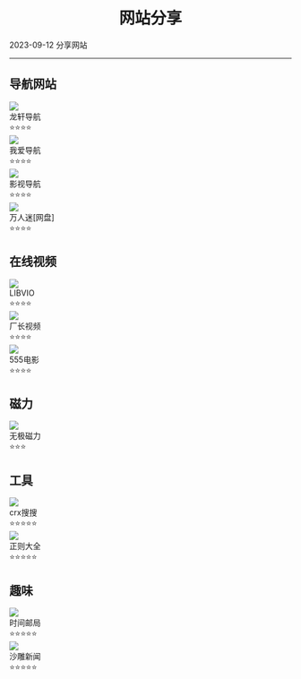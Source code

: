# <div align="center">网站分享</div>
  <span id='date'>2023-09-12</span>
  <span class='key-tag'>分享</span><span class='key-tag'>网站</span>
  - - -
  

## 导航网站
<div class='share-web'>
<div class='web-item item' to='http://ilxdh.com/'>
      <img class='web-img' src='http://ilxdh.com/favicon.ico'/>
        <div class='web-detail mg-l-1'>
        <a target='_blank'>龙轩导航</a>
        <div>⭐⭐⭐⭐</div>
      </div>
    </div>
<div class='web-item item' to='https://www.widiz.com/'>
      <img class='web-img' src='https://www.widiz.com/favicon.ico'/>
        <div class='web-detail mg-l-1'>
        <a target='_blank'>我爱导航</a>
        <div>⭐⭐⭐⭐</div>
      </div>
    </div>
<div class='web-item item' to='https://ys.urlsdh.com/'>
      <img class='web-img' src='https://ys.urlsdh.com/favicon.ico'/>
        <div class='web-detail mg-l-1'>
        <a target='_blank'>影视导航</a>
        <div>⭐⭐⭐⭐</div>
      </div>
    </div>
<div class='web-item item' to='https://www.wanrenmi8.com/cn/index.html'>
      <img class='web-img' src='https://www.wanrenmi8.com/assets/images/1.png'/>
        <div class='web-detail mg-l-1'>
        <a target='_blank'>万人迷[网盘]</a>
        <div>⭐⭐⭐⭐</div>
      </div>
    </div>
</div>

## 在线视频
<div class='share-web'>
<div class='web-item item' to='https://www.libvio.cc/'>
      <img class='web-img' src='https://xiaoxiaojia.oss-cn-shanghai.aliyuncs.com/statics/img/favicon.ico'/>
        <div class='web-detail mg-l-1'>
        <a target='_blank'>LIBVIO</a>
        <div>⭐⭐⭐⭐</div>
      </div>
    </div>
<div class='web-item item' to='https://czzy.fun/'>
      <img class='web-img' src='https://img.py1080p.com//2021/10/5c7a67356cec28.ico'/>
        <div class='web-detail mg-l-1'>
        <a target='_blank'>厂长视频</a>
        <div>⭐⭐⭐⭐</div>
      </div>
    </div>
<div class='web-item item' to='https://555dy5s.com/'>
      <img class='web-img' src='https://555dy5s.com/favicon.ico'/>
        <div class='web-detail mg-l-1'>
        <a target='_blank'>555电影</a>
        <div>⭐⭐⭐⭐</div>
      </div>
    </div>
</div>

## 磁力
<div class='share-web'>
<div class='web-item item' to='https://cili.uk/'>
      <img class='web-img' src='https://cili.uk/favicon.ico'/>
        <div class='web-detail mg-l-1'>
        <a target='_blank'>无极磁力</a>
        <div>⭐⭐⭐</div>
      </div>
    </div>
</div>

## 工具
<div class='share-web'>
<div class='web-item item' to='https://www.crxsoso.com/'>
      <img class='web-img' src='https://www.crxsoso.com/favicon.ico'/>
        <div class='web-detail mg-l-1'>
        <a target='_blank'>crx搜搜</a>
        <div>⭐⭐⭐⭐⭐</div>
      </div>
    </div>
<div class='web-item item' to='https://any86.github.io/any-rule/'>
      <img class='web-img' src='https://any86.github.io/any-rule/favicon.ico'/>
        <div class='web-detail mg-l-1'>
        <a target='_blank'>正则大全</a>
        <div>⭐⭐⭐⭐⭐</div>
      </div>
    </div>
</div>

## 趣味
<div class='share-web'>
<div class='web-item item' to='https://www.hi2future.com/'>
      <img class='web-img' src='https://www.hi2future.com/favicon.ico'/>
        <div class='web-detail mg-l-1'>
        <a target='_blank'>时间邮局</a>
        <div>⭐⭐⭐⭐⭐</div>
      </div>
    </div>
<div class='web-item item' to='https://shadiao.plus/'>
      <img class='web-img' src='https://shadiao.plus/favicon.ico'/>
        <div class='web-detail mg-l-1'>
        <a target='_blank'>沙雕新闻</a>
        <div>⭐⭐⭐⭐⭐</div>
      </div>
    </div>
</div>